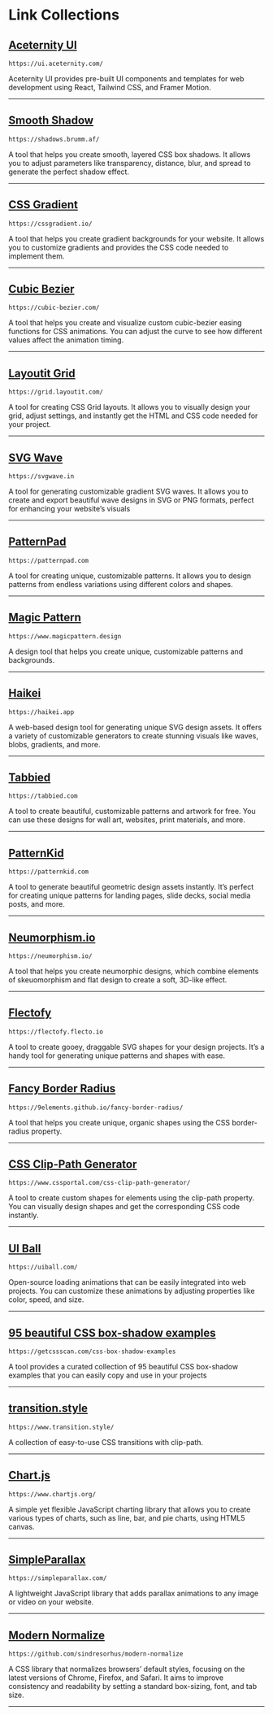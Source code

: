# Link Collections

## [Aceternity UI](https://ui.aceternity.com/)
```link
https://ui.aceternity.com/
```
Aceternity UI provides pre-built UI components and templates for web development using React, Tailwind CSS, and Framer Motion.
___

## [Smooth Shadow](https://shadows.brumm.af/)
```link
https://shadows.brumm.af/
```
A tool that helps you create smooth, layered CSS box shadows. It allows you to adjust parameters like transparency, distance, blur, and spread to generate the perfect shadow effect.
___

## [CSS Gradient](https://cssgradient.io/)
```link
https://cssgradient.io/
```
A tool that helps you create gradient backgrounds for your website. It allows you to customize gradients and provides the CSS code needed to implement them.
___

## [Cubic Bezier](https://cubic-bezier.com/)
```link
https://cubic-bezier.com/
```
A tool that helps you create and visualize custom cubic-bezier easing functions for CSS animations. You can adjust the curve to see how different values affect the animation timing.
___

## [Layoutit Grid](https://grid.layoutit.com/)
```link
https://grid.layoutit.com/
```
A tool for creating CSS Grid layouts. It allows you to visually design your grid, adjust settings, and instantly get the HTML and CSS code needed for your project.
___

## [SVG Wave](https://svgwave.in)
```link
https://svgwave.in
```
A tool for generating customizable gradient SVG waves. It allows you to create and export beautiful wave designs in SVG or PNG formats, perfect for enhancing your website’s visuals
___

## [PatternPad](https://patternpad.com)
```link
https://patternpad.com
```
A tool for creating unique, customizable patterns. It allows you to design patterns from endless variations using different colors and shapes.
___

## [Magic Pattern](https://www.magicpattern.design)
```link
https://www.magicpattern.design
```
A design tool that helps you create unique, customizable patterns and backgrounds.
___

## [Haikei](https://haikei.app)
```link
https://haikei.app
```
A web-based design tool for generating unique SVG design assets. It offers a variety of customizable generators to create stunning visuals like waves, blobs, gradients, and more.
___

## [Tabbied](https://tabbied.com)
```link
https://tabbied.com
```
A tool to create beautiful, customizable patterns and artwork for free. You can use these designs for wall art, websites, print materials, and more.
___

## [PatternKid](https://patternkid.com)
```link
https://patternkid.com
```
A tool to generate beautiful geometric design assets instantly. It’s perfect for creating unique patterns for landing pages, slide decks, social media posts, and more.
___

## [Neumorphism.io](https://neumorphism.io/)
```link
https://neumorphism.io/
```
A tool that helps you create neumorphic designs, which combine elements of skeuomorphism and flat design to create a soft, 3D-like effect.
___

## [Flectofy](https://flectofy.flecto.io)
```link
https://flectofy.flecto.io
```
A tool to create gooey, draggable SVG shapes for your design projects. It’s a handy tool for generating unique patterns and shapes with ease.
___

## [Fancy Border Radius](https://9elements.github.io/fancy-border-radius/)
```link
https://9elements.github.io/fancy-border-radius/
```
A tool that helps you create unique, organic shapes using the CSS border-radius property.
___

## [CSS Clip-Path Generator](https://www.cssportal.com/css-clip-path-generator/)
```link
https://www.cssportal.com/css-clip-path-generator/
```
A tool to create custom shapes for elements using the clip-path property. You can visually design shapes and get the corresponding CSS code instantly.
___

## [UI Ball](https://uiball.com/)
```link
https://uiball.com/
```
Open-source loading animations that can be easily integrated into web projects. You can customize these animations by adjusting properties like color, speed, and size.
___

## [95 beautiful CSS box-shadow examples](https://getcssscan.com/css-box-shadow-examples/)
```link
https://getcssscan.com/css-box-shadow-examples
```
A tool provides a curated collection of 95 beautiful CSS box-shadow examples that you can easily copy and use in your projects
___

## [transition.style](https://www.transition.style/)
```link
https://www.transition.style/
```
A collection of easy-to-use CSS transitions with clip-path.
___

## [Chart.js](https://www.chartjs.org/)
```link
https://www.chartjs.org/
```
A simple yet flexible JavaScript charting library that allows you to create various types of charts, such as line, bar, and pie charts, using HTML5 canvas. 
___

## [SimpleParallax](https://simpleparallax.com/)
```link
https://simpleparallax.com/
```
A lightweight JavaScript library that adds parallax animations to any image or video on your website.
___
## [Modern Normalize](https://github.com/sindresorhus/modern-normalize)
```link
https://github.com/sindresorhus/modern-normalize
```
A CSS library that normalizes browsers’ default styles, focusing on the latest versions of Chrome, Firefox, and Safari. It aims to improve consistency and readability by setting a standard box-sizing, font, and tab size.
___